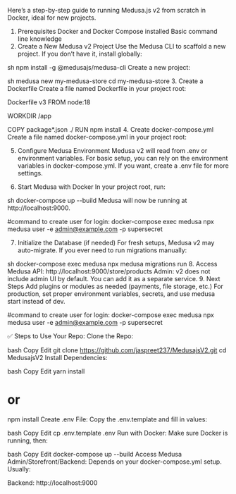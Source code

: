 Here’s a step-by-step guide to running Medusa.js v2 from scratch in Docker, ideal for new projects.

1. Prerequisites
Docker and Docker Compose installed
Basic command line knowledge
2. Create a New Medusa v2 Project
Use the Medusa CLI to scaffold a new project. If you don’t have it, install globally:

sh
npm install -g @medusajs/medusa-cli
Create a new project:

sh
medusa new my-medusa-store
cd my-medusa-store
3. Create a Dockerfile
Create a file named Dockerfile in your project root:


Dockerfile
v3
FROM node:18

WORKDIR /app

COPY package*.json ./
RUN npm install
4. Create docker-compose.yml
Create a file named docker-compose.yml in your project root:

5. Configure Medusa Environment
Medusa v2 will read from .env or environment variables. For basic setup, you can rely on the environment variables in docker-compose.yml.
If you want, create a .env file for more settings.

6. Start Medusa with Docker
In your project root, run:

sh
docker-compose up --build
Medusa will now be running at http://localhost:9000.

#command to create user for login:
docker-compose exec medusa npx medusa user -e admin@example.com -p supersecret

7. Initialize the Database (if needed)
For fresh setups, Medusa v2 may auto-migrate. If you ever need to run migrations manually:

sh
docker-compose exec medusa npx medusa migrations run
8. Access Medusa
API: http://localhost:9000/store/products
Admin: v2 does not include admin UI by default. You can add it as a separate service.
9. Next Steps
Add plugins or modules as needed (payments, file storage, etc.)
For production, set proper environment variables, secrets, and use medusa start instead of dev.

#command to create user for login:
docker-compose exec medusa npx medusa user -e admin@example.com -p supersecret

✅ Steps to Use Your Repo:
Clone the Repo:

bash
Copy
Edit
git clone https://github.com/jaspreet237/MedusajsV2.git
cd MedusajsV2
Install Dependencies:

bash
Copy
Edit
yarn install
# or
npm install
Create .env File:
Copy the .env.template and fill in values:

bash
Copy
Edit
cp .env.template .env
Run with Docker:
Make sure Docker is running, then:

bash
Copy
Edit
docker-compose up --build
Access Medusa Admin/Storefront/Backend:
Depends on your docker-compose.yml setup. Usually:

Backend: http://localhost:9000
